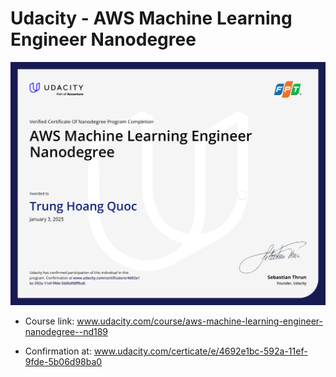 # Udacity - AWS Machine Learning Engineer Nanodegree


![Certificate](certificate.jpg)

- Course link: www.udacity.com/course/aws-machine-learning-engineer-nanodegree--nd189

-  Confirmation at: www.udacity.com/certicate/e/4692e1bc-592a-11ef-9fde-5b06d98ba0
